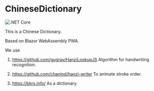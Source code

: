 # ChineseDictionary

![.NET Core](https://github.com/Ivan-Nebogatikov/ChineseDictionary/workflows/.NET%20Core/badge.svg)

This is a Chinese Dictionary.

Based on Blazor WebAssembly PWA.

We use 
1. https://github.com/gugray/HanziLookupJS
Algorithm for handwriting recognition.

2. https://github.com/chanind/hanzi-writer
To animate stroke order.
  
3. https://bkrs.info/
As a dictionary.
